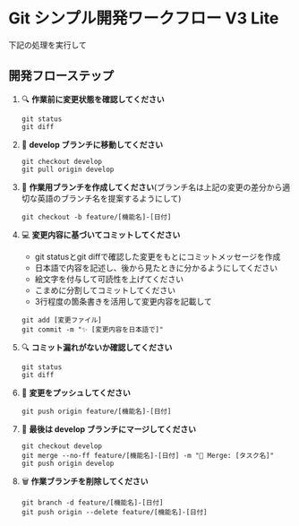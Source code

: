 # Git シンプル開発ワークフロー V3 Lite

下記の処理を実行して

## 開発フローステップ

1. 🔍 **作業前に変更状態を確認してください**
   ```
   git status
   git diff
   ```

2. 🔄 **develop ブランチに移動してください**
   ```
   git checkout develop
   git pull origin develop
   ```

3. 🌿 **作業用ブランチを作成してください**(ブランチ名は上記の変更の差分から適切な英語のブランチ名を提案するようにして)
   ```
   git checkout -b feature/[機能名]-[日付]
   ```

4. 💻 **変更内容に基づいてコミットしてください**
   - git statusとgit diffで確認した変更をもとにコミットメッセージを作成
   - 日本語で内容を記述し、後から見たときに分かるようにしてください
   - 絵文字を付与して可読性を上げてください
   - こまめに分割してコミットしてください
   - 3行程度の箇条書きを活用して変更内容を記載して
     
   ```
   git add [変更ファイル]
   git commit -m "✨ [変更内容を日本語で]"
   ```

5. 🔍 **コミット漏れがないか確認してください**
   ```
   git status
   git diff
   ```

6. 🚀 **変更をプッシュしてください**
   ```
   git push origin feature/[機能名]-[日付]
   ```

7. 🔄 **最後は develop ブランチにマージしてください**
   ```
   git checkout develop
   git merge --no-ff feature/[機能名]-[日付] -m "🔀 Merge: [タスク名]"
   git push origin develop
   ```

8. 🗑️ **作業ブランチを削除してください**
   ```
   git branch -d feature/[機能名]-[日付]
   git push origin --delete feature/[機能名]-[日付]
   ```
